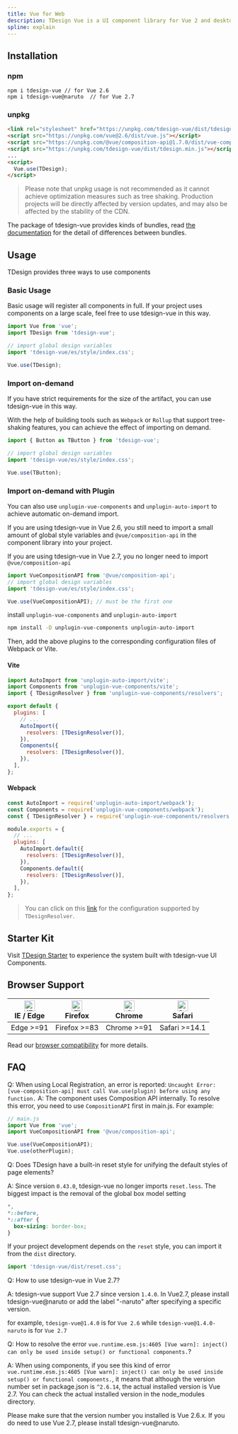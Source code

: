 ```yaml
---
title: Vue for Web
description: TDesign Vue is a UI component library for Vue 2 and desktop application.
spline: explain
---
```


## Installation

### npm

```shell
npm i tdesign-vue // for Vue 2.6
npm i tdesign-vue@naruto  // for Vue 2.7
```

### unpkg

```html
<link rel="stylesheet" href="https://unpkg.com/tdesign-vue/dist/tdesign.min.css" />
<script src="https://unpkg.com/vue@2.6/dist/vue.js"></script>
<script src="https://unpkg.com/@vue/composition-api@1.7.0/dist/vue-composition-api.prod.js"></script>
<script src="https://unpkg.com/tdesign-vue/dist/tdesign.min.js"></script>
...
<script>
  Vue.use(TDesign);
</script>
```
> Please note that unpkg usage is not recommended as it cannot achieve optimization measures such as tree shaking. Production projects will be directly affected by version updates, and may also be affected by the stability of the CDN.

The package of tdesign-vue provides kinds of bundles, read [the documentation](https://github.com/Tencent/tdesign/blob/main/docs/develop-install.md) for the detail of differences between bundles.

## Usage

TDesign provides three ways to use components

### Basic Usage

Basic usage will register all components in full. If your project uses components on a large scale, feel free to use tdesign-vue in this way.

```js
import Vue from 'vue';
import TDesign from 'tdesign-vue';

// import global design variables
import 'tdesign-vue/es/style/index.css';

Vue.use(TDesign);
```

### Import on-demand

If you have strict requirements for the size of the artifact, you can use tdesign-vue in this way.

With the help of building tools such as `Webpack` or `Rollup` that support tree-shaking features, you can achieve the effect of importing on demand.

```js
import { Button as TButton } from 'tdesign-vue';

// import global design variables
import 'tdesign-vue/es/style/index.css';

Vue.use(TButton);
```

### Import on-demand with Plugin

You can also use `unplugin-vue-components` and `unplugin-auto-import` to achieve automatic on-demand import.

If you are using tdesign-vue in Vue 2.6, you still need to import a small amount of global style variables and `@vue/composition-api` in the component library into your project.

If you are using tdesign-vue in Vue 2.7, you no longer need to import `@vue/composition-api`

```js
import VueCompositionAPI from '@vue/composition-api';
// import global design variables
import 'tdesign-vue/es/style/index.css';

Vue.use(VueCompositionAPI); // must be the first one
```

install `unplugin-vue-components` and `unplugin-auto-import`

```bash
npm install -D unplugin-vue-components unplugin-auto-import
```

Then, add the above plugins to the corresponding configuration files of Webpack or Vite.

#### Vite

```js
import AutoImport from 'unplugin-auto-import/vite';
import Components from 'unplugin-vue-components/vite';
import { TDesignResolver } from 'unplugin-vue-components/resolvers';

export default {
  plugins: [
    // ...
    AutoImport({
      resolvers: [TDesignResolver()],
    }),
    Components({
      resolvers: [TDesignResolver()],
    }),
  ],
};
```

#### Webpack

```js
const AutoImport = require('unplugin-auto-import/webpack');
const Components = require('unplugin-vue-components/webpack');
const { TDesignResolver } = require('unplugin-vue-components/resolvers');

module.exports = {
  // ...
  plugins: [
    AutoImport.default({
      resolvers: [TDesignResolver()],
    }),
    Components.default({
      resolvers: [TDesignResolver()],
    }),
  ],
};
```

> You can click on this [link](https://github.com/antfu/unplugin-vue-components/blob/main/src/core/resolvers/tdesign.ts#L4) for the configuration supported by `TDesignResolver`.

## Starter Kit

Visit [TDesign Starter](https://tdesign.tencent.com/starter/vue/) to experience the system built with tdesign-vue UI Components.

## Browser Support

| [<img src="https://raw.githubusercontent.com/alrra/browser-logos/master/src/edge/edge_48x48.png" alt="IE / Edge" width="24px" height="24px" />](http://godban.github.io/browsers-support-badges/)<br/> IE / Edge | [<img src="https://raw.githubusercontent.com/alrra/browser-logos/master/src/firefox/firefox_48x48.png" alt="Firefox" width="24px" height="24px" />](http://godban.github.io/browsers-support-badges/)<br/>Firefox | [<img src="https://raw.githubusercontent.com/alrra/browser-logos/master/src/chrome/chrome_48x48.png" alt="Chrome" width="24px" height="24px" />](http://godban.github.io/browsers-support-badges/)<br/>Chrome | [<img src="https://raw.githubusercontent.com/alrra/browser-logos/master/src/safari/safari_48x48.png" alt="Safari" width="24px" height="24px" />](http://godban.github.io/browsers-support-badges/)<br/>Safari |
| ---------------------------------------------------------------------------------------------------------------------------------------------------------------------------------------------------------------- | ----------------------------------------------------------------------------------------------------------------------------------------------------------------------------------------------------------------- | ------------------------------------------------------------------------------------------------------------------------------------------------------------------------------------------------------------- | ------------------------------------------------------------------------------------------------------------------------------------------------------------------------------------------------------------- |
| Edge >=91                                                                                                                                                                                                        | Firefox >=83                                                                                                                                                                                                      | Chrome >=91                                                                                                                                                                                                   | Safari >=14.1                                                                                                                                                                                                 |

Read our [browser compatibility](https://github.com/Tencent/tdesign/wiki/Browser-Compatibility) for more details.

## FAQ

Q: When using Local Registration, an error is reported: `Uncaught Error: [vue-composition-api] must call Vue.use(plugin) before using any function.`
A: The component uses Composition API internally. To resolve this error, you need to use `CompositionAPI` first in main.js. For example:

```js
// main.js
import Vue from 'vue';
import VueCompositionAPI from '@vue/composition-api';

Vue.use(VueCompositionAPI);
Vue.use(otherPlugin);
```

Q: Does TDesign have a built-in reset style for unifying the default styles of page elements?

A: Since version `0.43.0`, tdesign-vue no longer imports `reset.less`. The biggest impact is the removal of the global box model setting

```css
*,
*::before,
*::after {
  box-sizing: border-box;
}
```

If your project development depends on the `reset` style, you can import it from the `dist` directory.

```js
import 'tdesign-vue/dist/reset.css';
```

Q: How to use tdesign-vue in Vue 2.7?

A: tdesign-vue support Vue 2.7 since version `1.4.0`. In Vue2.7, please install tdesign-vue@naruto or add the label "-naruto" after specifying a specific version.

for example, `tdesign-vue@1.4.0` is for `Vue 2.6` while `tdesign-vue@1.4.0-naruto` is for `Vue 2.7`

Q: How to resolve the error `vue.runtime.esm.js:4605 [Vue warn]: inject() can only be used inside setup() or functional components.`?

A: When using components, if you see this kind of error `vue.runtime.esm.js:4605 [Vue warn]: inject() can only be used inside setup() or functional components.`, it means that although the version number set in package.json is `^2.6.14`, the actual installed version is Vue 2.7. You can check the actual installed version in the node_modules directory.

Please make sure that the version number you installed is Vue 2.6.x. If you do need to use Vue 2.7, please install tdesign-vue@naruto.
